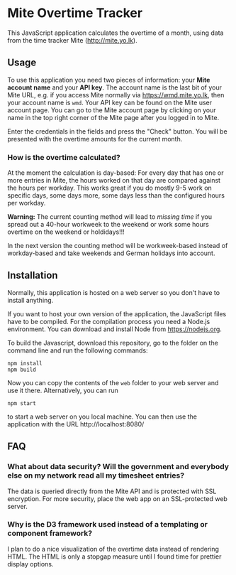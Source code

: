 # Mite Overtime Tracker

This JavaScript application calculates the overtime of a month, using data from the time tracker Mite (http://mite.yo.lk).

## Usage

To use this application you need two pieces of information: your **Mite account name** and your **API key**. The account name is the last bit of your Mite URL, e.g. if you access Mite normally via https://wmd.mite.yo.lk, then your account name is `wmd`. Your API key can be found on the Mite user account page. You can go to the Mite account page by clicking on your name in the top right corner of the Mite page after you logged in to Mite. 

Enter the credentials in the fields and press the "Check" button. You will be presented with the overtime amounts for the current month.

### How is the overtime calculated?

At the moment the calculation is day-based: For every day that has one or more entries in Mite, the hours worked on that day are compared against the hours per workday. This works great if you do mostly 9-5 work on specific days, some days more, some days less than the configured hours per workday. 

**Warning:** The current counting method will lead to *missing time* if you spread out a 40-hour workweek to the weekend or work some hours overtime on the weekend or holdidays!!!

In the next version the counting method will be workweek-based instead of workday-based and take weekends and German holidays into account. 


## Installation

Normally, this application is hosted on a web server so you don't have to install anything.

If you want to host your own version of the application, the JavaScript files have to be compiled. For the compilation process you need a Node.js environment. You can download and install Node from https://nodejs.org.

To build the Javascript, download this repository, go to the folder on the command line and run the following commands:

	npm install
	npm build

Now you can copy the contents of the `web` folder to your web server and use it there. Alternatively, you can run

	npm start

to start a web server on you local machine. You can then use the application with the URL http://localhost:8080/

## FAQ

### What about data security? Will the government and everybody else on my network read all my timesheet entries?
The data is queried directly from the Mite API and is protected with SSL encryption. For more security, place the web app on an SSL-protected web server.

### Why is the D3 framework used instead of a templating or component framework?
I plan to do a nice visualization of the overtime data instead of rendering HTML. The HTML is only a stopgap measure until I found time for prettier display options.






